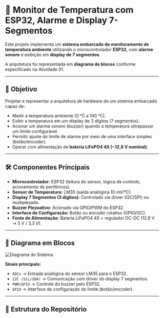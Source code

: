# 📡 Monitor de Temperatura com ESP32, Alarme e Display 7-Segmentos

Este projeto implementa um **sistema embarcado de monitoramento de temperatura ambiente** utilizando o microcontrolador **ESP32**, com **alarme sonoro** e exibição em **display de 7 segmentos**.  

A arquitetura foi representada em **diagrama de blocos** conforme especificado na Atividade 01.

---

## 🎯 Objetivo
Projetar e representar a arquitetura de hardware de um sistema embarcado capaz de:
- Medir a temperatura ambiente (0 °C a 100 °C).
- Exibir a temperatura em um display de 3 dígitos (7 segmentos).
- Acionar um alarme sonoro (buzzer) quando a temperatura ultrapassar um limite configurável.
- Permitir ajuste do limite de alarme por meio de uma interface simples (botão/encoder).
- Operar com alimentação de **bateria LiFePO4 4S (~12,8 V nominal)**.

---

## 🛠️ Componentes Principais
- **Microcontrolador:** ESP32 (leitura do sensor, lógica de controle, acionamento de periféricos).
- **Sensor de Temperatura:** LM35 (saída analógica 10 mV/°C).
- **Display 7 Segmentos (3 dígitos):** Controlado via driver (I2C/SPI) ou multiplexado.
- **Buzzer Piezoativo:** Acionado via GPIO/PWM do ESP32.
- **Interface de Configuração:** Botão ou encoder rotativo (GPIO/I2C).
- **Fonte de Alimentação:** Bateria LiFePO4 4S + regulador DC-DC (12,8 V → 5 V / 3,3 V).

---

## 🔌 Diagrama em Blocos

![Diagrama do Sistema](diagramas/diagrama-blocos.png)

**Sinais principais:**
- `ADCx` → Entrada analógica do sensor LM35 para o ESP32.  
- `I2C (SCL/SDA)` → Comunicação com driver do display 7 segmentos.  
- `PWM/GPIO` → Controle do buzzer pelo ESP32.  
- `GPIO` → Interface de configuração do limite (botão/encoder).  

---

## 📂 Estrutura do Repositório

